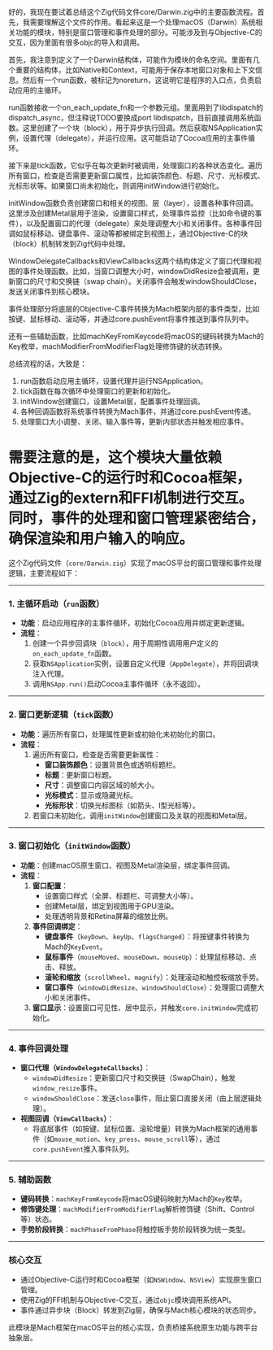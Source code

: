 好的，我现在要试着总结这个Zig代码文件core/Darwin.zig中的主要函数流程。首先，我需要理解这个文件的作用。看起来这是一个处理macOS（Darwin）系统相关功能的模块，特别是窗口管理和事件处理的部分。可能涉及到与Objective-C的交互，因为里面有很多objc的导入和调用。

首先，我注意到定义了一个Darwin结构体，可能作为模块的命名空间。里面有几个重要的结构体，比如Native和Context，可能用于保存本地窗口对象和上下文信息。然后有一个run函数，被标记为noreturn，这说明它是程序的入口点，负责启动应用的主循环。

run函数接收一个on_each_update_fn和一个参数元组。里面用到了libdispatch的dispatch_async，但注释说TODO要换成port libdispatch，目前直接调用系统函数。这里创建了一个块（block），用于异步执行回调。然后获取NSApplication实例，设置代理（delegate），并运行应用。这可能启动了Cocoa应用的主事件循环。

接下来是tick函数，它似乎在每次更新时被调用，处理窗口的各种状态变化。遍历所有窗口，检查是否需要更新窗口属性，比如装饰颜色、标题、尺寸、光标模式、光标形状等。如果窗口尚未初始化，则调用initWindow进行初始化。

initWindow函数负责创建窗口和相关的视图、层（layer），设置各种事件回调。这里涉及创建Metal层用于渲染，设置窗口样式，处理事件监控（比如命令键的事件），以及配置窗口的代理（delegate）来处理调整大小和关闭事件。各种事件回调如鼠标移动、键盘事件、滚动等都被绑定到视图上，通过Objective-C的块（block）机制转发到Zig代码中处理。

WindowDelegateCallbacks和ViewCallbacks这两个结构体定义了窗口代理和视图的事件处理函数。比如，当窗口调整大小时，windowDidResize会被调用，更新窗口的尺寸和交换链（swap chain）。关闭事件会触发windowShouldClose，发送关闭事件到核心模块。

事件处理部分将底层的Objective-C事件转换为Mach框架内部的事件类型，比如按键、鼠标移动、滚动等，并通过core.pushEvent将事件推送到事件队列中。

还有一些辅助函数，比如machKeyFromKeycode将macOS的键码转换为Mach的Key枚举，machModifierFromModifierFlag处理修饰键的状态转换。

总结流程的话，大致是：

1. run函数启动应用主循环，设置代理并运行NSApplication。
2. tick函数在每次循环中处理窗口的更新和初始化。
3. initWindow创建窗口，设置Metal层，配置事件处理回调。
4. 各种回调函数将系统事件转换为Mach事件，并通过core.pushEvent传递。
5. 处理窗口大小调整、关闭、输入事件等，更新内部状态并触发相应事件。

需要注意的是，这个模块大量依赖Objective-C的运行时和Cocoa框架，通过Zig的extern和FFI机制进行交互。同时，事件的处理和窗口管理紧密结合，确保渲染和用户输入的响应。
================================================
这个Zig代码文件（`core/Darwin.zig`）实现了macOS平台的窗口管理和事件处理逻辑，主要流程如下：

---

### **1. 主循环启动（`run`函数）**
- **功能**：启动应用程序的主事件循环，初始化Cocoa应用并绑定更新逻辑。
- **流程**：
  1. 创建一个异步回调块（`block`），用于周期性调用用户定义的`on_each_update_fn`函数。
  2. 获取`NSApplication`实例，设置自定义代理（`AppDelegate`），并将回调块注入代理。
  3. 调用`NSApp.run()`启动Cocoa主事件循环（永不返回）。

---

### **2. 窗口更新逻辑（`tick`函数）**
- **功能**：遍历所有窗口，处理属性更新或初始化未初始化的窗口。
- **流程**：
  1. 遍历所有窗口，检查是否需要更新属性：
     - **窗口装饰颜色**：设置背景色或透明标题栏。
     - **标题**：更新窗口标题。
     - **尺寸**：调整窗口内容区域的帧大小。
     - **光标模式**：显示或隐藏光标。
     - **光标形状**：切换光标图标（如箭头、I型光标等）。
  2. 若窗口未初始化，调用`initWindow`创建窗口及关联的视图和Metal层。

---

### **3. 窗口初始化（`initWindow`函数）**
- **功能**：创建macOS原生窗口、视图及Metal渲染层，绑定事件回调。
- **流程**：
  1. **窗口配置**：
     - 设置窗口样式（全屏、标题栏、可调整大小等）。
     - 创建Metal层，绑定到视图用于GPU渲染。
     - 处理透明背景和Retina屏幕的缩放比例。
  2. **事件回调绑定**：
     - **键盘事件**（`keyDown`、`keyUp`、`flagsChanged`）：将按键事件转换为Mach的`KeyEvent`。
     - **鼠标事件**（`mouseMoved`、`mouseDown`、`mouseUp`）：处理鼠标移动、点击、释放。
     - **滚轮和缩放**（`scrollWheel`、`magnify`）：处理滚动和触控板缩放手势。
     - **窗口事件**（`windowDidResize`、`windowShouldClose`）：处理窗口调整大小和关闭事件。
  3. **窗口显示**：设置窗口可见性、居中显示，并触发`core.initWindow`完成初始化。

---

### **4. 事件回调处理**
- **窗口代理（`WindowDelegateCallbacks`）**：
  - `windowDidResize`：更新窗口尺寸和交换链（SwapChain），触发`window_resize`事件。
  - `windowShouldClose`：发送`close`事件，阻止窗口直接关闭（由上层逻辑处理）。
- **视图回调（`ViewCallbacks`）**：
  - 将底层事件（如按键、鼠标位置、滚轮增量）转换为Mach框架的通用事件（如`mouse_motion`、`key_press`、`mouse_scroll`等），通过`core.pushEvent`推入事件队列。

---

### **5. 辅助函数**
- **键码转换**：`machKeyFromKeycode`将macOS键码映射为Mach的`Key`枚举。
- **修饰键处理**：`machModifierFromModifierFlag`解析修饰键（Shift、Control等）状态。
- **手势阶段转换**：`machPhaseFromPhase`将触控板手势阶段转换为统一类型。

---

### **核心交互**
- 通过Objective-C运行时和Cocoa框架（如`NSWindow`、`NSView`）实现原生窗口管理。
- 使用Zig的FFI机制与Objective-C交互，通过`objc`模块调用系统API。
- 事件通过异步块（Block）转发到Zig层，确保与Mach核心模块的状态同步。

此模块是Mach框架在macOS平台的核心实现，负责桥接系统原生功能与跨平台抽象层。